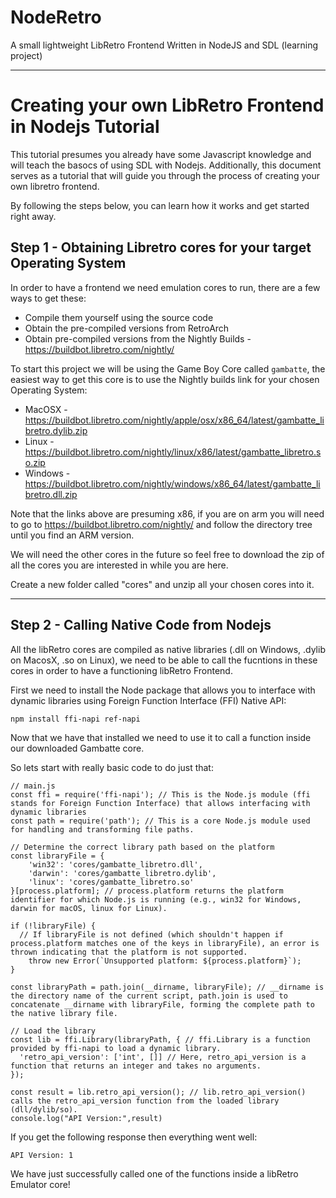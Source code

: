 # NodeRetro
A small lightweight LibRetro Frontend Written in NodeJS and SDL (learning project)

---

# Creating your own LibRetro Frontend in Nodejs Tutorial
This tutorial presumes you already have some Javascript knowledge and will teach the basocs of using SDL with Nodejs.
Additionally, this document serves as a tutorial that will guide you through the process of creating your own libretro frontend.

By following the steps below, you can learn how it works and get started right away.

## Step 1 - Obtaining Libretro cores for your target Operating System
In order to have a frontend we need emulation cores to run, there are a few ways to get these:
* Compile them yourself using the source code
* Obtain the pre-compiled versions from RetroArch
* Obtain pre-compiled versions from the Nightly Builds - https://buildbot.libretro.com/nightly/

To start this project we will be using the Game Boy Core called `gambatte`, the easiest way to get this core is to use the Nightly builds link for your chosen Operating System:
* MacOSX - https://buildbot.libretro.com/nightly/apple/osx/x86_64/latest/gambatte_libretro.dylib.zip
* Linux - https://buildbot.libretro.com/nightly/linux/x86/latest/gambatte_libretro.so.zip
* Windows - https://buildbot.libretro.com/nightly/windows/x86_64/latest/gambatte_libretro.dll.zip

Note that the links above are presuming x86, if you are on arm you will need to go to https://buildbot.libretro.com/nightly/ and follow the directory tree until you find an ARM version.

We will need the other cores in the future so feel free to download the zip of all the cores you are interested in while you are here.

Create a new folder called "cores" and unzip all your chosen cores into it.

---
## Step 2 - Calling Native Code from Nodejs
All the libRetro cores are compiled as native libraries (.dll on Windows, .dylib on MacosX, .so on Linux), we need to be able to call the fucntions in these cores in order to have a functioning libRetro Frontend.

First we need to install the Node package that allows you to interface with dynamic libraries using Foreign Function Interface (FFI) Native API:
```
npm install ffi-napi ref-napi
```

Now that we have that installed we need to use it to call a function inside our downloaded Gambatte core.

So lets start with really basic code to do just that:
```
// main.js
const ffi = require('ffi-napi'); // This is the Node.js module (ffi stands for Foreign Function Interface) that allows interfacing with dynamic libraries
const path = require('path'); // This is a core Node.js module used for handling and transforming file paths.

// Determine the correct library path based on the platform
const libraryFile = {
    'win32': 'cores/gambatte_libretro.dll',
    'darwin': 'cores/gambatte_libretro.dylib',
    'linux': 'cores/gambatte_libretro.so'
}[process.platform]; // process.platform returns the platform identifier for which Node.js is running (e.g., win32 for Windows, darwin for macOS, linux for Linux).

if (!libraryFile) {
  // If libraryFile is not defined (which shouldn't happen if process.platform matches one of the keys in libraryFile), an error is thrown indicating that the platform is not supported.
    throw new Error(`Unsupported platform: ${process.platform}`);
}

const libraryPath = path.join(__dirname, libraryFile); // __dirname is the directory name of the current script, path.join is used to concatenate __dirname with libraryFile, forming the complete path to the native library file.

// Load the library
const lib = ffi.Library(libraryPath, { // ffi.Library is a function provided by ffi-napi to load a dynamic library.
  'retro_api_version': ['int', []] // Here, retro_api_version is a function that returns an integer and takes no arguments.
});

const result = lib.retro_api_version(); // lib.retro_api_version() calls the retro_api_version function from the loaded library (dll/dylib/so).
console.log("API Version:",result)
```

If you get the following response then everything went well:
```
API Version: 1
```

We have just successfully called one of the functions inside a libRetro Emulator core!